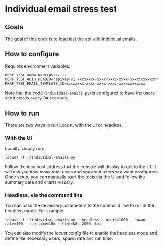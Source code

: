 # Individual email stress test

## Goals

The goal of this code is to load test the api with individual emails.

## How to configure

Requires environment variables:
```
PERF_TEST_DOMAIN=https://...
PERF_TEST_AUTH_HEADER="apikey-v1 xxxxxxxx-xxxx-xxxx-xxxx-xxxxxxxxxxxx"
PERF_TEST_EMAIL_TEMPLATE_ID=xxxxxxxx-xxxx-xxxx-xxxx-xxxxxxxxxxxx
```

Note that the code (`individual-emails.py`) is configured to have the users send emails every 30 seconds.

## How to run

There are two ways to run Locust, with the UI or headless.

### With the UI

Locally, simply run:

```shell
locust -f ./individual-emails.py
```

Follow the localhost address that the console will display to get to the UI. It will ask you how many total users and spawned users you want configured. Once setup, you can manually start the tests via the UI and follow the summary data and charts visually.

### Headless, via the command line

You can pass the necessary parameters to the command line to run in the headless mode. For example:

```shell
locust -f ./individual-emails.py --headless --users=1000 --spawn-rate=100 --run-time=10m --html=k8s_2000.html
```

You can also modify the *locust.config* file to enable the headless mode and define the necessary users, spawn rate and run time.

